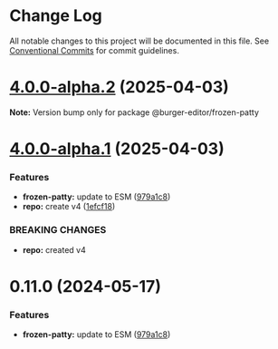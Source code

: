 # Change Log

All notable changes to this project will be documented in this file.
See [Conventional Commits](https://conventionalcommits.org) for commit guidelines.

# [4.0.0-alpha.2](https://github.com/d-zero-dev/BurgerEditor/compare/v4.0.0-alpha.1...v4.0.0-alpha.2) (2025-04-03)

**Note:** Version bump only for package @burger-editor/frozen-patty

# [4.0.0-alpha.1](https://github.com/d-zero-dev/BurgerEditor/compare/v0.10.0...v4.0.0-alpha.1) (2025-04-03)

### Features

- **frozen-patty:** update to ESM ([979a1c8](https://github.com/d-zero-dev/BurgerEditor/commit/979a1c814a79a440a58f4085cc0086ed2f38737b))
- **repo:** create v4 ([1efcf18](https://github.com/d-zero-dev/BurgerEditor/commit/1efcf18e2f59567a87c5589ae057195c31dbc0e8))

### BREAKING CHANGES

- **repo:** created v4

# 0.11.0 (2024-05-17)

### Features

- **frozen-patty:** update to ESM ([979a1c8](https://github.com/d-zero-dev/burger-editor/commit/979a1c814a79a440a58f4085cc0086ed2f38737b))

